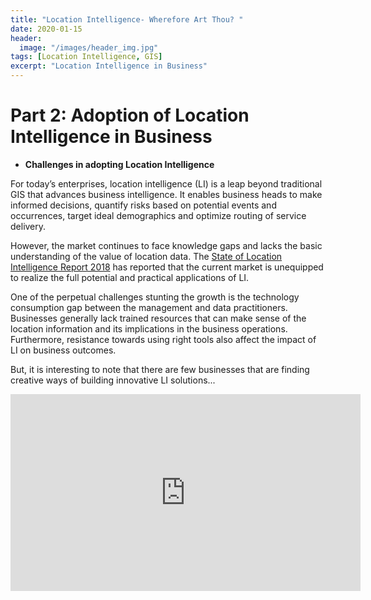 ```yaml
---
title: "Location Intelligence- Wherefore Art Thou? "
date: 2020-01-15
header:
  image: "/images/header_img.jpg"
tags: [Location Intelligence, GIS]
excerpt: "Location Intelligence in Business"
---
```

# **Part 2: Adoption of Location Intelligence in Business**

- **Challenges in adopting Location Intelligence**

For today’s enterprises, location intelligence (LI) is a leap beyond traditional GIS that advances business intelligence. It enables business heads to make informed decisions, quantify risks based on potential events and occurrences, target ideal demographics and optimize routing of service delivery. 

However, the market continues to face knowledge gaps and lacks the basic understanding of the value of location data. The [State of Location Intelligence Report 2018](https://carto.com/state-of-location-intelligence-2018/) has reported that the current market is unequipped to realize the full potential and practical applications of LI. 

One of the perpetual challenges stunting the growth is the technology consumption gap between the management and data practitioners. Businesses generally lack trained resources that can make sense of the location information and its implications in the business operations. Furthermore, resistance towards using right tools also affect the impact of LI on business outcomes.   

But, it is interesting to note that there are few businesses that are finding creative ways of building innovative LI solutions...
<iframe width="560" height="315" src="https://www.youtube.com/embed/mZZ11alimPA" frameborder="0" allow="accelerometer; autoplay; encrypted-media; gyroscope; picture-in-picture" allowfullscreen></iframe>
